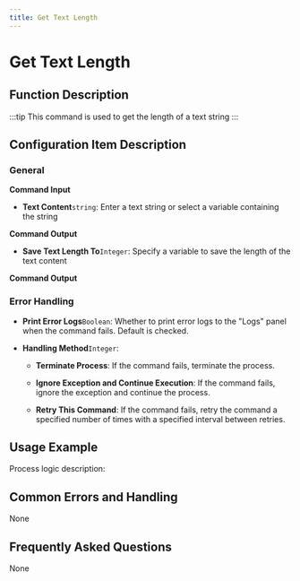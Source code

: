 ```yaml
---
title: Get Text Length
---
```


# Get Text Length

## Function Description

:::tip 
This command is used to get the length of a text string
:::

## Configuration Item Description

### General

**Command Input**

- **Text Content**`string`: Enter a text string or select a variable containing the string


**Command Output**

- **Save Text Length To**`Integer`: Specify a variable to save the length of the text content


**Command Output**

### Error Handling

- **Print Error Logs**`Boolean`: Whether to print error logs to the "Logs" panel when the command fails. Default is checked. 

- **Handling Method**`Integer`:

    - **Terminate Process**: If the command fails, terminate the process.

    - **Ignore Exception and Continue Execution**: If the command fails, ignore the exception and continue the process.

    - **Retry This Command**: If the command fails, retry the command a specified number of times with a specified interval between retries.

## Usage Example

Process logic description:

## Common Errors and Handling

None

## Frequently Asked Questions

None

